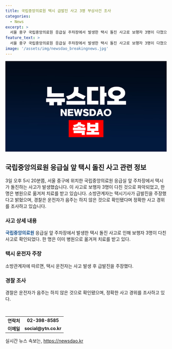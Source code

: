 ```yaml
---
title: 국립중앙의료원 택시 급발진 사고 3명 부상사건 조사
categories:
  - News
excerpt: >
  서울 중구 국립중앙의료원 응급실 주차장에서 발생한 택시 돌진 사고로 보행자 3명이 다쳤으며, 택시기사는 급발진을 주장했다고 소방관계자가 밝혔습니다. 경찰은 운전자의 음주는 없었으며, 정확한 사고 경위를 조사 중입니다. (150자)
feature_text: >
  서울 중구 국립중앙의료원 응급실 주차장에서 발생한 택시 돌진 사고로 보행자 3명이 다쳤으며, 택시기사는 급발진을 주장했다고 소방관계자가 밝혔습니다. 경찰은 운전자의 음주는 없었으며, 정확한 사고 경위를 조사 중입니다. (150자)
image: '/assets/img/newsdao_breakingnews.jpg'
---
```


<p><img src="/assets/img/newsdao_breakingnews.jpg" alt="firstkoreanews 속보" /></p>

<h2 data-ke-size="size26">국립중앙의료원 응급실 앞 택시 돌진 사고 관련 정보</h2>

<p data-ke-size="size16">3일 오후 5시 20분쯤, 서울 중구에 위치한 국립중앙의료원 응급실 앞 주차장에서 택시가 돌진하는 사고가 발생했습니다. 이 사고로 보행자 3명이 다친 것으로 파악되었고, 한 명은 병원으로 옮겨져 치료를 받고 있습니다. 소방관계자는 택시기사가 급발진을 주장했다고 밝혔으며, 경찰은 운전자가 음주는 하지 않은 것으로 확인됐다며 정확한 사고 경위를 조사하고 있습니다.</p>

<h3 data-ke-size="size24">사고 상세 내용</h3>

<p data-ke-size="size16"><b><span style="color: #1a5490;">국립중앙의료원</span></b> 응급실 앞 주차장에서 발생한 택시 돌진 사고로 인해 보행자 3명이 다친 사고로 확인되었다. 한 명은 이미 병원으로 옮겨져 치료를 받고 있다.</p>

<h3 data-ke-size="size24">택시 운전자 주장</h3>

<p data-ke-size="size16">소방관계자에 따르면, 택시 운전자는 사고 발생 후 급발진을 주장했다.</p>

<h3 data-ke-size="size24">경찰 조사</h3>

<p data-ke-size="size16">경찰은 운전자가 음주는 하지 않은 것으로 확인됐으며, 정확한 사고 경위를 조사하고 있다.</p>

<p data-ke-size="size16">&nbsp;</p>

<table>
    <tbody>
        <tr>
            <td style="text-align: center; height: 17px;"><b>연락처</b></td>
            <td style="text-align: center; height: 17px;"><b>02-398-8585</b></td>
        </tr>
        <tr>
            <td style="text-align: center; height: 17px;"><b>이메일</b></td>
            <td style="text-align: center; height: 17px;"><b>social@ytn.co.kr</b></td>
        </tr>
    </tbody>
</table>
실시간 뉴스 속보는, <a href="https://newsdao.kr" rel="dofollow">https://newsdao.kr</a>


